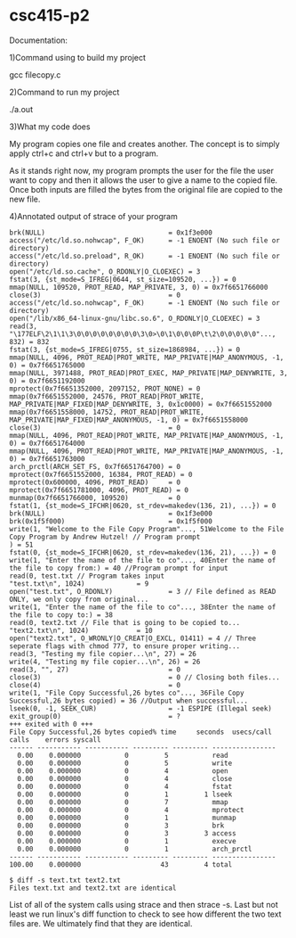 # csc415-p2

Documentation:

1)Command using to build my project

gcc filecopy.c

2)Command to run my project

./a.out

3)What my code does

My program copies one file and creates another. The concept is to
simply apply ctrl+c and ctrl+v but to a program.

As it stands right now, my program prompts the user for the file the user
want to copy and then it allows the user to give a name to the copied file. Once both
inputs are filled the bytes from the original file are copied to the
new file.

4)Annotated output of strace of your program
```
brk(NULL)                               = 0x1f3e000
access("/etc/ld.so.nohwcap", F_OK)      = -1 ENOENT (No such file or directory)
access("/etc/ld.so.preload", R_OK)      = -1 ENOENT (No such file or directory)
open("/etc/ld.so.cache", O_RDONLY|O_CLOEXEC) = 3
fstat(3, {st_mode=S_IFREG|0644, st_size=109520, ...}) = 0
mmap(NULL, 109520, PROT_READ, MAP_PRIVATE, 3, 0) = 0x7f6651766000
close(3)                                = 0
access("/etc/ld.so.nohwcap", F_OK)      = -1 ENOENT (No such file or directory)
open("/lib/x86_64-linux-gnu/libc.so.6", O_RDONLY|O_CLOEXEC) = 3
read(3, "\177ELF\2\1\1\3\0\0\0\0\0\0\0\0\3\0>\0\1\0\0\0P\t\2\0\0\0\0\0"..., 832) = 832
fstat(3, {st_mode=S_IFREG|0755, st_size=1868984, ...}) = 0
mmap(NULL, 4096, PROT_READ|PROT_WRITE, MAP_PRIVATE|MAP_ANONYMOUS, -1, 0) = 0x7f6651765000
mmap(NULL, 3971488, PROT_READ|PROT_EXEC, MAP_PRIVATE|MAP_DENYWRITE, 3, 0) = 0x7f6651192000
mprotect(0x7f6651352000, 2097152, PROT_NONE) = 0
mmap(0x7f6651552000, 24576, PROT_READ|PROT_WRITE, MAP_PRIVATE|MAP_FIXED|MAP_DENYWRITE, 3, 0x1c0000) = 0x7f6651552000
mmap(0x7f6651558000, 14752, PROT_READ|PROT_WRITE, MAP_PRIVATE|MAP_FIXED|MAP_ANONYMOUS, -1, 0) = 0x7f6651558000
close(3)                                = 0
mmap(NULL, 4096, PROT_READ|PROT_WRITE, MAP_PRIVATE|MAP_ANONYMOUS, -1, 0) = 0x7f6651764000
mmap(NULL, 4096, PROT_READ|PROT_WRITE, MAP_PRIVATE|MAP_ANONYMOUS, -1, 0) = 0x7f6651763000
arch_prctl(ARCH_SET_FS, 0x7f6651764700) = 0
mprotect(0x7f6651552000, 16384, PROT_READ) = 0
mprotect(0x600000, 4096, PROT_READ)     = 0
mprotect(0x7f6651781000, 4096, PROT_READ) = 0
munmap(0x7f6651766000, 109520)          = 0
fstat(1, {st_mode=S_IFCHR|0620, st_rdev=makedev(136, 21), ...}) = 0
brk(NULL)                               = 0x1f3e000
brk(0x1f5f000)                          = 0x1f5f000
write(1, "Welcome to the File Copy Program"..., 51Welcome to the File Copy Program by Andrew Hutzel! // Program prompt
) = 51
fstat(0, {st_mode=S_IFCHR|0620, st_rdev=makedev(136, 21), ...}) = 0
write(1, "Enter the name of the file to co"..., 40Enter the name of the file to copy from:) = 40 //Program prompt for input
read(0, test.txt // Program takes input
"test.txt\n", 1024)             = 9
open("test.txt", O_RDONLY)              = 3 // File defined as READ ONLY, we only copy from original...
write(1, "Enter the name of the file to co"..., 38Enter the name of the file to copy to:) = 38
read(0, text2.txt // File that is going to be copied to...
"text2.txt\n", 1024)            = 10
open("text2.txt", O_WRONLY|O_CREAT|O_EXCL, 01411) = 4 // Three seperate flags with chmod 777, to ensure proper writing...
read(3, "Testing my file copier...\n", 27) = 26
write(4, "Testing my file copier...\n", 26) = 26
read(3, "", 27)                         = 0
close(3)                                = 0 // Closing both files...
close(4)                                = 0
write(1, "File Copy Successful,26 bytes co"..., 36File Copy Successful,26 bytes copied) = 36 //Output when successful...
lseek(0, -1, SEEK_CUR)                  = -1 ESPIPE (Illegal seek)
exit_group(0)                           = ?
+++ exited with 0 +++
File Copy Successful,26 bytes copied% time     seconds  usecs/call     calls    errors syscall
------ ----------- ----------- --------- --------- ----------------
  0.00    0.000000           0         5           read
  0.00    0.000000           0         5           write
  0.00    0.000000           0         4           open
  0.00    0.000000           0         4           close
  0.00    0.000000           0         4           fstat
  0.00    0.000000           0         1         1 lseek
  0.00    0.000000           0         7           mmap
  0.00    0.000000           0         4           mprotect
  0.00    0.000000           0         1           munmap
  0.00    0.000000           0         3           brk
  0.00    0.000000           0         3         3 access
  0.00    0.000000           0         1           execve
  0.00    0.000000           0         1           arch_prctl
------ ----------- ----------- --------- --------- ----------------
100.00    0.000000                    43         4 total
``` 


```
$ diff -s text.txt text2.txt
Files text.txt and text2.txt are identical
```

List of all of the system calls using strace and then strace -s. Last but not least we run linux's diff function to check
to see how different the two text files are. We ultimately find that they are identical.

